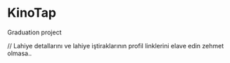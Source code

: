 # KinoTap
Graduation project

// Lahiye detallarını ve lahiye iştiraklarının profil linklerini elave edin zehmet olmasa..
